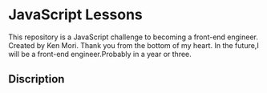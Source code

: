 # JavaScript Lessons

This repository is a JavaScript challenge to becoming a front-end engineer.
Created by Ken Mori.
Thank you from the bottom of my heart.
In the future,I will be a front-end engineer.Probably in a year or three.

## Discription 
